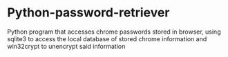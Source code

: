 # Python-password-retriever
Python program that accesses chrome passwords stored in browser, using sqlite3 to access the local database of stored chrome information and win32crypt to unencrypt said information
